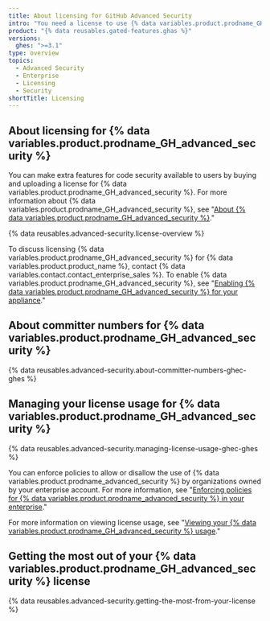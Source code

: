```yaml
---
title: About licensing for GitHub Advanced Security
intro: "You need a license to use {% data variables.product.prodname_GH_advanced_security %} features, such as {% data variables.product.prodname_code_scanning %} and {% data variables.product.prodname_secret_scanning %}."
product: "{% data reusables.gated-features.ghas %}"
versions:
  ghes: ">=3.1"
type: overview
topics:
  - Advanced Security
  - Enterprise
  - Licensing
  - Security
shortTitle: Licensing
---
```


## About licensing for {% data variables.product.prodname_GH_advanced_security %}

You can make extra features for code security available to users by buying and uploading a license for {% data variables.product.prodname_GH_advanced_security %}. For more information about {% data variables.product.prodname_GH_advanced_security %}, see "[About {% data variables.product.prodname_GH_advanced_security %}](/github/getting-started-with-github/about-github-advanced-security)."

{% data reusables.advanced-security.license-overview %}

To discuss licensing {% data variables.product.prodname_GH_advanced_security %} for {% data variables.product.product_name %}, contact {% data variables.contact.contact_enterprise_sales %}. To enable {% data variables.product.prodname_GH_advanced_security %}, see "[Enabling {% data variables.product.prodname_GH_advanced_security %} for your appliance](/admin/advanced-security/enabling-github-advanced-security-for-your-enterprise)."

## About committer numbers for {% data variables.product.prodname_GH_advanced_security %}

{% data reusables.advanced-security.about-committer-numbers-ghec-ghes %}

## Managing your license usage for {% data variables.product.prodname_GH_advanced_security %}

{% data reusables.advanced-security.managing-license-usage-ghec-ghes %}

You can enforce policies to allow or disallow the use of {% data variables.product.prodname_advanced_security %} by organizations owned by your enterprise account. For more information, see "[Enforcing policies for {% data variables.product.prodname_advanced_security %} in your enterprise](/admin/policies/enforcing-policies-for-advanced-security-in-your-enterprise)."

For more information on viewing license usage, see "[Viewing your {% data variables.product.prodname_GH_advanced_security %} usage](/admin/advanced-security/viewing-your-github-advanced-security-usage)."

## Getting the most out of your {% data variables.product.prodname_GH_advanced_security %} license

{% data reusables.advanced-security.getting-the-most-from-your-license %}
